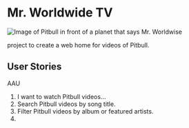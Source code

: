 # Mr. Worldwide TV

![Image of Pitbull in front of a planet that says Mr. Worldwise](http://www.pitbullmusic.com/sites/pitbull/files/earthpitfinal23.png)

project to create a web home for videos of Pitbull.

## User Stories

AAU

1.  I want to watch Pitbull videos...
2.  Search Pitbull videos by song title.
3.  Filter Pitbull videos by album or featured artists.
4.  
